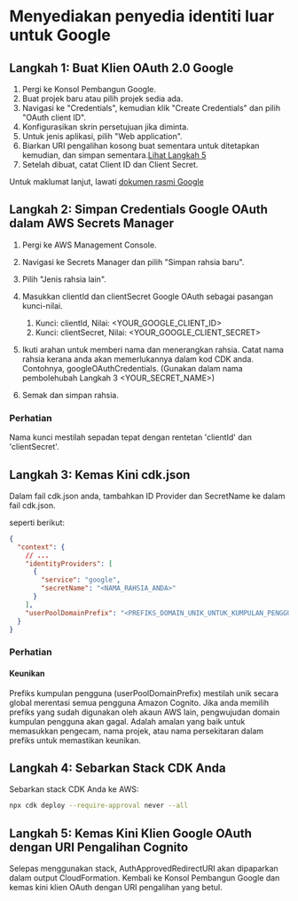 # Menyediakan penyedia identiti luar untuk Google

## Langkah 1: Buat Klien OAuth 2.0 Google

1. Pergi ke Konsol Pembangun Google.
2. Buat projek baru atau pilih projek sedia ada.
3. Navigasi ke "Credentials", kemudian klik "Create Credentials" dan pilih "OAuth client ID".
4. Konfigurasikan skrin persetujuan jika diminta.
5. Untuk jenis aplikasi, pilih "Web application".
6. Biarkan URI pengalihan kosong buat sementara untuk ditetapkan kemudian, dan simpan sementara.[Lihat Langkah 5](#step-5-update-google-oauth-client-with-cognito-redirect-uris)
7. Setelah dibuat, catat Client ID dan Client Secret.

Untuk maklumat lanjut, lawati [dokumen rasmi Google](https://support.google.com/cloud/answer/6158849?hl=en)

## Langkah 2: Simpan Credentials Google OAuth dalam AWS Secrets Manager

1. Pergi ke AWS Management Console.
2. Navigasi ke Secrets Manager dan pilih "Simpan rahsia baru".
3. Pilih "Jenis rahsia lain".
4. Masukkan clientId dan clientSecret Google OAuth sebagai pasangan kunci-nilai.

   1. Kunci: clientId, Nilai: <YOUR_GOOGLE_CLIENT_ID>
   2. Kunci: clientSecret, Nilai: <YOUR_GOOGLE_CLIENT_SECRET>

5. Ikuti arahan untuk memberi nama dan menerangkan rahsia. Catat nama rahsia kerana anda akan memerlukannya dalam kod CDK anda. Contohnya, googleOAuthCredentials. (Gunakan dalam nama pembolehubah Langkah 3 <YOUR_SECRET_NAME>)
6. Semak dan simpan rahsia.

### Perhatian

Nama kunci mestilah sepadan tepat dengan rentetan 'clientId' dan 'clientSecret'.

## Langkah 3: Kemas Kini cdk.json

Dalam fail cdk.json anda, tambahkan ID Provider dan SecretName ke dalam fail cdk.json.

seperti berikut:

```json
{
  "context": {
    // ...
    "identityProviders": [
      {
        "service": "google",
        "secretName": "<NAMA_RAHSIA_ANDA>"
      }
    ],
    "userPoolDomainPrefix": "<PREFIKS_DOMAIN_UNIK_UNTUK_KUMPULAN_PENGGUNA_ANDA>"
  }
}
```

### Perhatian

#### Keunikan

Prefiks kumpulan pengguna (userPoolDomainPrefix) mestilah unik secara global merentasi semua pengguna Amazon Cognito. Jika anda memilih prefiks yang sudah digunakan oleh akaun AWS lain, pengwujudan domain kumpulan pengguna akan gagal. Adalah amalan yang baik untuk memasukkan pengecam, nama projek, atau nama persekitaran dalam prefiks untuk memastikan keunikan.

## Langkah 4: Sebarkan Stack CDK Anda

Sebarkan stack CDK Anda ke AWS:

```sh
npx cdk deploy --require-approval never --all
```

## Langkah 5: Kemas Kini Klien Google OAuth dengan URI Pengalihan Cognito

Selepas menggunakan stack, AuthApprovedRedirectURI akan dipaparkan dalam output CloudFormation. Kembali ke Konsol Pembangun Google dan kemas kini klien OAuth dengan URI pengalihan yang betul.